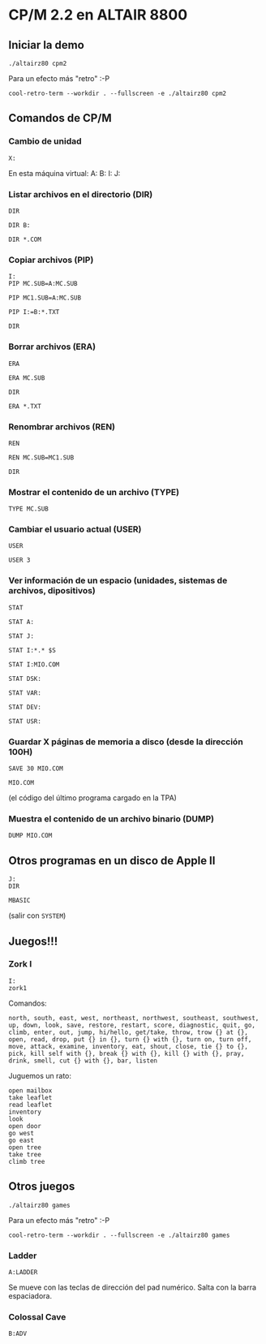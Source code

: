 # CP/M 2.2 en ALTAIR 8800

## Iniciar la demo

```
./altairz80 cpm2
```

Para un efecto más "retro" :-P
```
cool-retro-term --workdir . --fullscreen -e ./altairz80 cpm2
```

## Comandos de CP/M

### Cambio de unidad

```
X:
```
En esta máquina virtual: A: B: I: J:

### Listar archivos en el directorio (DIR)

```
DIR
```

```
DIR B:
```

```
DIR *.COM
```

### Copiar archivos (PIP)

```
I:
PIP MC.SUB=A:MC.SUB
```

```
PIP MC1.SUB=A:MC.SUB
```

```
PIP I:=B:*.TXT
```

```
DIR
```

### Borrar archivos (ERA)

```
ERA
```

```
ERA MC.SUB
```

```
DIR
```

```
ERA *.TXT
```

### Renombrar archivos (REN)

```
REN
```

```
REN MC.SUB=MC1.SUB
```

```
DIR
```

### Mostrar el contenido de un archivo (TYPE)

```
TYPE MC.SUB
```

### Cambiar el usuario actual (USER)

```
USER
```

```
USER 3
```

### Ver información de un espacio (unidades, sistemas de archivos, dipositivos)

```
STAT
```

```
STAT A:
```

```
STAT J:
```

```
STAT I:*.* $S
```

```
STAT I:MIO.COM
```

```
STAT DSK:
```

```
STAT VAR:
```

```
STAT DEV:
```

```
STAT USR:
```


### Guardar X páginas de memoria a disco (desde la dirección 100H)

```
SAVE 30 MIO.COM
```

```
MIO.COM
```
(el código del último programa cargado en la TPA)

### Muestra el contenido de un archivo binario (DUMP)

```
DUMP MIO.COM
```

## Otros programas en un disco de Apple II

```
J:
DIR
```

```
MBASIC
```

(salir con ```SYSTEM```)

## Juegos!!!

### Zork I

```
I:
zork1
```

Comandos: 
```
north, south, east, west, northeast, northwest, southeast, southwest, 
up, down, look, save, restore, restart, score, diagnostic, quit, go, 
climb, enter, out, jump, hi/hello, get/take, throw, trow {} at {}, 
open, read, drop, put {} in {}, turn {} with {}, turn on, turn off, 
move, attack, examine, inventory, eat, shout, close, tie {} to {}, 
pick, kill self with {}, break {} with {}, kill {} with {}, pray, 
drink, smell, cut {} with {}, bar, listen  
```

Juguemos un rato:

```
open mailbox
take leaflet
read leaflet
inventory
look
open door
go west
go east
open tree
take tree
climb tree
```

## Otros juegos

```
./altairz80 games
```

Para un efecto más "retro" :-P
```
cool-retro-term --workdir . --fullscreen -e ./altairz80 games
```

### Ladder

```
A:LADDER
```

Se mueve con las teclas de dirección del pad numérico. Salta con la barra espaciadora.

### Colossal Cave

```
B:ADV
```



